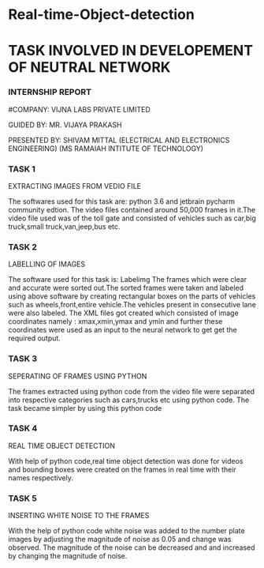 # Real-time-Object-detection

# TASK INVOLVED IN DEVELOPEMENT OF NEUTRAL NETWORK

### INTERNSHIP REPORT

#COMPANY: VIJNA LABS PRIVATE LIMITED

GUIDED BY:
MR. VIJAYA PRAKASH

PRESENTED BY: SHIVAM MITTAL
(ELECTRICAL AND ELECTRONICS ENGINEERING)
(MS RAMAIAH INTITUTE OF TECHNOLOGY)
 
### TASK 1

EXTRACTING IMAGES FROM VEDIO FILE

The softwares used for this task are: python 3.6 and jetbrain pycharm community edtion.
The video files contained around 50,000 frames in it.The video file used was of the toll gate and consisted of vehicles such as car,big truck,small truck,van,jeep,bus etc.

### TASK 2

LABELLING OF IMAGES

The software used for this task is: Labelimg
The frames which were clear and accurate were sorted out.The sorted frames were taken and labeled using above software by creating rectangular boxes on the parts of vehicles such as wheels,front,entire vehicle.The vehicles present in consecutive lane were also labeled.
The XML files got created which consisted of image coordinates namely : xmax,xmin,ymax and ymin and further these coordinates were used as an input to the neural network to get get the required output.

### TASK 3

SEPERATING OF FRAMES USING PYTHON

The frames extracted using python code from the video file were separated into respective categories such as cars,trucks etc using python code.
The task became simpler by using this python code

### TASK 4

REAL TIME OBJECT DETECTION

With help of python code,real time object detection was done for videos and bounding boxes were created on the frames in real time with their names respectively.
 
### TASK 5
           
INSERTING WHITE NOISE TO THE FRAMES

With the help of python code white noise was added to the number plate images by adjusting the magnitude of noise as 0.05 and change was observed. 
The magnitude of the noise can be decreased and and increased by changing the magnitude of noise.

